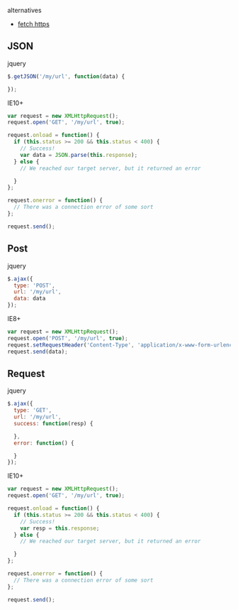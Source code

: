 alternatives  
- [fetch https](https://github.com/github/fetch)  

## JSON
jquery  
```js
$.getJSON('/my/url', function(data) {

});
```

IE10+  
```js
var request = new XMLHttpRequest();
request.open('GET', '/my/url', true);

request.onload = function() {
  if (this.status >= 200 && this.status < 400) {
    // Success!
    var data = JSON.parse(this.response);
  } else {
    // We reached our target server, but it returned an error

  }
};

request.onerror = function() {
  // There was a connection error of some sort
};

request.send();
```

## Post
jquery  
```js
$.ajax({
  type: 'POST',
  url: '/my/url',
  data: data
});
```

IE8+  
```js
var request = new XMLHttpRequest();
request.open('POST', '/my/url', true);
request.setRequestHeader('Content-Type', 'application/x-www-form-urlencoded; charset=UTF-8');
request.send(data);
```

## Request
jquery  
```js
$.ajax({
  type: 'GET',
  url: '/my/url',
  success: function(resp) {

  },
  error: function() {

  }
});
```

IE10+  
```js
var request = new XMLHttpRequest();
request.open('GET', '/my/url', true);

request.onload = function() {
  if (this.status >= 200 && this.status < 400) {
    // Success!
    var resp = this.response;
  } else {
    // We reached our target server, but it returned an error

  }
};

request.onerror = function() {
  // There was a connection error of some sort
};

request.send();
```
